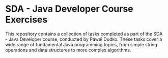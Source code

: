 # SDA - Java Developer Course Exercises

This repository contains a collection of tasks completed as part of the SDA - Java Developer course, conducted by Paweł Dudko. These tasks cover a wide range of fundamental Java programming topics, from simple string operations and data structures to more complex algorithms.
